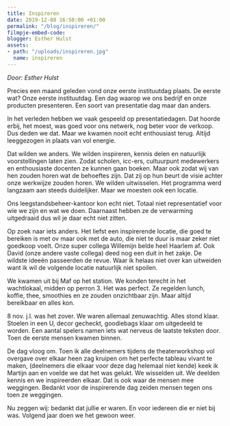 ```yaml
---
title: Inspireren
date: 2019-12-08 16:50:00 +01:00
permalink: "/blog/inspireren/"
filmpje-embed-code: 
blogger: Esther Hulst
assets:
- path: "/uploads/inspireren.jpg"
  name: inspireren
---
```


*Door: Esther Hulst*

Precies een maand geleden vond onze eerste instituutdag plaats. De eerste wat? Onze eerste instituutdag. Een dag waarop we ons bedrijf en onze producten presenteren. Een soort van presentatie dag maar dan anders. 

In het verleden hebben we vaak gespeeld op presentatiedagen. Dat hoorde erbij, het moest, was goed voor ons netwerk, nog beter voor de verkoop. Dus deden we dat. Maar we kwamen nooit echt enthousiast terug. Altijd leeggezogen in plaats van vol energie. 

Dat wilden we anders. We wilden inspireren, kennis delen en natuurlijk voorstellingen laten zien. Zodat scholen, icc-ers, cultuurpunt medewerkers en enthousiaste docenten ze kunnen gaan boeken. Maar ook zodat wij van hen zouden horen wat de behoeftes zijn. Dat zij op hun beurt de visie achter onze werkwijze zouden horen. We wilden uitwisselen. Het programma werd langzaam aan steeds duidelijker. Maar we moesten ook een locatie. 

Ons leegstandsbeheer-kantoor kon echt niet. Totaal niet representatief voor wie we zijn en wat we doen. Daarnaast hebben ze de verwarming uitgedraaid dus wil je daar echt niet zitten.

Op zoek naar iets anders. Het liefst een inspirerende locatie, die goed te bereiken is met ov maar ook met de auto, die niet te duur is maar zeker niet goedkoop voelt. Onze super collega Willemijn belde heel Haarlem af. Ook David (onze andere vaste collega) deed nog een duit in het zakje. De wildste ideeën passeerden de revue. Waar ik helaas niet over kan uitweiden want ik wil de volgende locatie natuurlijk niet spoilen. 

We kwamen uit bij Maf op het station. We konden terecht in het wachtlokaal, midden op perron 3. Het was perfect. Ze regelden lunch, koffie, thee, smoothies en ze zouden onzichtbaar zijn. Maar altijd bereikbaar en alles kon.

8 nov. j.l. was het zover. We waren allemaal zenuwachtig. Alles stond klaar. Stoelen in een U, decor gecheckt, goodiebags klaar om uitgedeeld te worden. Een aantal spelers namen iets wat nerveus de laatste teksten door. Toen de eerste mensen kwamen binnen. 

De dag vloog om. Toen ik alle deelnemers tijdens de theaterworkshop vol overgave over elkaar heen zag kruipen om het perfecte tableau vivant te maken, (deelnemers die elkaar voor deze dag helemaal niet kende) keek ik Martijn aan en voelde we dat het was gelukt. We wisselden uit. We deelden kennis en we inspireerden elkaar. Dat is ook waar de mensen mee weggingen. Bedankt voor de inspirerende dag zeiden mensen tegen ons toen ze weggingen.

Nu zeggen wij: bedankt dat jullie er waren. En voor iedereen die er niet bij was. Volgend jaar doen we het gewoon weer.
